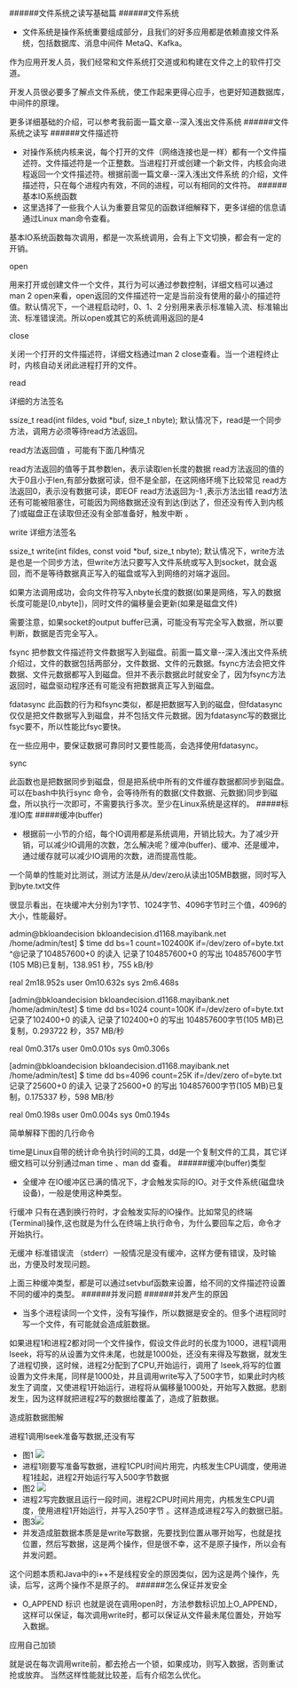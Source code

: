 ######文件系统之读写基础篇
######文件系统
* 文件系统是操作系统重要组成部分，且我们的好多应用都是依赖直接文件系统，包括数据库、消息中间件 MetaQ、Kafka。

作为应用开发人员，我们经常和文件系统打交道或和构建在文件之上的软件打交道。

开发人员很必要多了解点文件系统，使工作起来更得心应手，也更好知道数据库，中间件的原理。

更多详细基础的介绍，可以参考我前面一篇文章--深入浅出文件系统
######文件系统之读写
######文件描述符
* 对操作系统内核来说，每个打开的文件（网络连接也是一样）都有一个文件描述符。文件描述符是一个正整数。当进程打开或创建一个新文件，内核会向进程返回一个文件描述符。根据前面一篇文章--深入浅出文件系统 的介绍，文件描述符，只在每个进程内有效，不同的进程，可以有相同的文件符。
######基本IO系统函数
* 这里选择了一些我个人认为重要且常见的函数详细解释下，更多详细的信息请通过Linux man命令查看。

基本IO系统函数每次调用，都是一次系统调用，会有上下文切换，都会有一定的开销。

open

用来打开或创建文件一个文件，其行为可以通过参数控制，详细文档可以通过man 2 open来看，open返回的文件描述符一定是当前没有使用的最小的描述符值。默认情况下，一个进程启动时，0、1、2 分别用来表示标准输入流、标准输出流、标准错误流。所以open或其它的系统调用返回的是4

close

关闭一个打开的文件描述符，详细文档通过man 2 close查看。当一个进程终止时，内核自动关闭此进程打开的文件。

read

详细的方法签名

  ssize_t
     read(int fildes, void *buf, size_t nbyte);
默认情况下，read是一个同步方法，调用方必须等待read方法返回。

read方法返回值 ，可能有下面几种情况

read方法返回的值等于其参数len，表示读取len长度的数据
read方法返回的值的大于0且小于len,有部分数据可读，但不是全部，在这网络环境下比较常见
read方法返回0，表示没有数据可读，即EOF
read方法返回为-1 ,表示方法出错
read方法还有可能被阻塞住，可能因为网络数据还没有到达(到达了，但还没有传入到内核了)或磁盘正在读取但还没有全部准备好，触发中断 。

write
详细方法签名

 ssize_t
 write(int fildes, const void *buf, size_t nbyte);
默认情况下，write方法是也是一个同步方法，但write方法只要写入文件系统或写入到socket，就会返回，而不是等待数据真正写入的磁盘或写入到网络的对端才返回。

如果方法调用成功，会向文件符写入nbyte长度的数据(如果是网络，写入的数据长度可能是[0,nbyte])，同时文件的偏移量会更新(如果是磁盘文件)

需要注意，如果socket的output buffer已满，可能没有写完全写入数据，所以要判断，数据是否完全写入。

fsync
把参数文件描述符文件数据写入到磁盘。前面一篇文章--深入浅出文件系统介绍过，文件的数据包括两部分，文件数据、文件的元数据。fsync方法会把文件数据、文件元数据都写入到磁盘。但并不表示数据此时就安全了，因为fsync方法返回时，磁盘驱动程序还有可能没有把数据真正写入到磁盘。

fdatasync
此函数的行为和fsync类似，都是把数据写入到的磁盘，但fdatasync 仅仅是把文件数据写入到磁盘，并不包括文件元数据。因为fdatasync写的数据比fsyc要不，所以性能比fsyc要快。

在一些应用中，要保证数据可靠同时又要性能高，会选择使用fdatasync。

sync

此函数也是把数据同步到磁盘，但是把系统中所有的文件缓存数据都同步到磁盘。可以在bash中执行sync 命令，会等待所有的数据(文件数据、元数据)同步到磁盘，所以执行一次即可，不需要执行多次。至少在Linux系统是这样的。
#####标准IO库
#####缓冲(buffer)
* 根据前一小节的介绍，每个IO调用都是系统调用，开销比较大。为了减少开销，可以减少IO调用的次数，怎么解决呢？缓冲(buffer)、缓冲、还是缓冲，通过缓存就可以减少IO调用的次数，进而提高性能。

一个简单的性能对比测试，测试方法是从/dev/zero从读出105MB数据，同时写入到byte.txt文件

很显示看出，在块缓冲大分别为1字节、1024字节、4096字节时三个值，4096的大小，性能最好。

admin@bkloandecision bkloandecision.d1168.mayibank.net /home/admin/test]
$  time dd bs=1 count=102400K if=/dev/zero of=byte.txt
^@记录了104857600+0 的读入
记录了104857600+0 的写出
104857600字节(105 MB)已复制，138.951 秒，755 kB/秒

real    2m18.952s
user    0m10.632s
sys 2m6.468s

[admin@bkloandecision bkloandecision.d1168.mayibank.net /home/admin/test]
$  time dd bs=1024 count=100K if=/dev/zero of=byte.txt
记录了102400+0 的读入
记录了102400+0 的写出
104857600字节(105 MB)已复制，0.293722 秒，357 MB/秒

real    0m0.317s
user    0m0.010s
sys 0m0.306s

[admin@bkloandecision bkloandecision.d1168.mayibank.net /home/admin/test]
$  time dd bs=4096 count=25K if=/dev/zero of=byte.txt
记录了25600+0 的读入
记录了25600+0 的写出
104857600字节(105 MB)已复制，0.175337 秒，598 MB/秒

real    0m0.198s
user    0m0.004s
sys 0m0.194s

简单解释下图的几行命令

time是Linux自带的统计命令执行时间的工具，dd是一个复制文件的工具，其它详细文档可以分别通过man time 、man dd 查看。
######缓冲(buffer)类型
*  全缓冲
在IO缓冲区已满的情况下，才会触发实际的IO。对于文件系统(磁盘块设备)，一般是使用这种类型。

行缓冲
只有在遇到换行符时，才会触发实际的IO操作。比如常见的终端(Terminal)操作,这也就是为什么在终端上执行命令，为什么要回车之后，命令才开始执行。

无缓冲
标准错误流 （stderr）一般情况是没有缓冲，这样方便有错误，及时输出，方便及时发现问题。

上面三种缓冲类型，都是可以通过setvbuf函数来设置，给不同的文件描述符设置不同的缓冲的类型。
######并发问题
######并发产生的原因
* 当多个进程读同一个文件，没有写操作，所以数据是安全的。但多个进程同时写一个文件，有可能就会造成脏数据。

如果进程1和进程2都对同一个文件操作，假设文件此时的长度为1000，进程1调用lseek，将写的从设置为文件未尾，也就是1000处，还没有来得及写数据，就发生了进程切换，这时候，进程2分配到了CPU,开始运行，调用了 lseek,将写的位置设置为文件未尾，同样是1000处，并且调用write写入了500字节，如果此时内核发生了调度，又使进程1开始运行，进程将从偏移量1000处，开始写入数据。悲剧发生，因为这样就把进程2写的数据给覆盖了，造成了脏数据。



造成脏数据图解

进程1调用lseek准备写数据,还没有写

* 图1 ![](http://i.imgur.com/9zUTjFB.png)
* 进程1刚要写准备写数据，进程1CPU时间片用完，内核发生CPU调度，使用进程1挂起，进程2开始运行写入500字节数据
* 图2 ![](http://i.imgur.com/0S51V3P.png)
* 进程2写完数据且运行一段时间，进程2CPU时间片用完，内核发生CPU调度，使用进程1开始运行，并写入250字节 。这样造成进程2写入的数据已脏。 
* 图3![](http://i.imgur.com/WqERwM4.png)
* 并发造成脏数据本质是是write写数据，先要找到位置从哪开始写，也就是找位置，然后写数据，这是两个操作，但是很不幸，这不是原子操作，所以会有并发问题。

这个问题本质和Java中的i++不是线程安全的原因类似，因为这是两个操作，先读，后写，这两个操作不是原子的。
######怎么保证并发安全
* O_APPEND 标识
也就是说在调用open时，方法参数标识加上O_APPEND，这样可以保证，每次调用write时，都可以保证从文件最未尾位置处，开始写入数据。

应用自己加锁

就是说在每次调用write前，都去抢占一个锁，如果成功，则写入数据，否则重试抢或放弃。
当然这样性能就比较差，后有介绍怎么优化。
